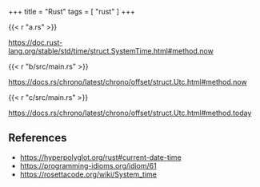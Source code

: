 +++
title = "Rust"
tags = [ "rust" ]
+++

{{< r "a.rs" >}}

<https://doc.rust-lang.org/stable/std/time/struct.SystemTime.html#method.now>

{{< r "b/src/main.rs" >}}

<https://docs.rs/chrono/latest/chrono/offset/struct.Utc.html#method.now>

{{< r "c/src/main.rs" >}}

<https://docs.rs/chrono/latest/chrono/offset/struct.Utc.html#method.today>

## References

- <https://hyperpolyglot.org/rust#current-date-time>
- <https://programming-idioms.org/idiom/61>
- <https://rosettacode.org/wiki/System_time>
